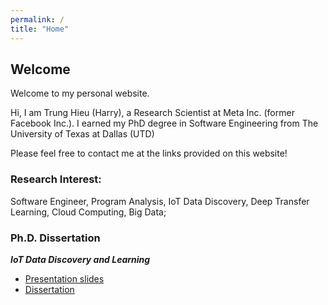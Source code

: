 ```yaml
---
permalink: /
title: "Home"
---
```


## Welcome

Welcome to my personal website.

Hi, I am Trung Hieu (Harry), a Research Scientist at Meta Inc. (former Facebook Inc.). I earned my PhD degree in Software Engineering from The University of Texas at Dallas (UTD)


Please feel free to contact me at the links provided on this website!

### Research Interest:
Software Engineer,  Program Analysis, IoT Data Discovery, Deep Transfer Learning, Cloud Computing, Big Data;

### Ph.D. Dissertation

<em><strong>IoT Data Discovery and Learning</strong></em>
* [Presentation slides](/assets/docs/PhD_Defense_Final_Presentation.pdf)
* [Dissertation]()
